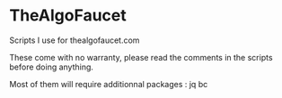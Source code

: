 # TheAlgoFaucet
Scripts I use for thealgofaucet.com

These come with no warranty, please read the comments in the scripts before doing anything.

Most of them will require additionnal packages : jq bc
